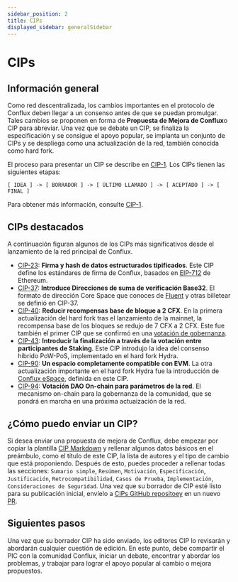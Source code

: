 ```yaml
---
sidebar_position: 2
title: CIPs
displayed_sidebar: generalSidebar
---
```


# CIPs

## Información general

Como red descentralizada, los cambios importantes en el protocolo de Conflux deben llegar a un consenso antes de que se puedan promulgar. Tales cambios se proponen en forma de **Propuesta de Mejora de Conflux**o CIP para abreviar. Una vez que se debate un CIP, se finaliza la especificación y se consigue el apoyo popular, se implanta un conjunto de CIPs y se despliega como una actualización de la red, también conocida como hard fork.

El proceso para presentar un CIP se describe en [CIP-1](https://github.com/Conflux-Chain/CIPs/blob/master/CIPs/cip-1.md). Los CIPs tienen las siguientes etapas:

```
[ IDEA ] -> [ BORRADOR ] -> [ ÙLTIMO LLAMADO ] -> [ ACEPTADO ] -> [ FINAL ]
```

Para obtener más información, consulte [CIP-1](https://github.com/Conflux-Chain/CIPs/blob/master/CIPs/cip-1.md).

## CIPs destacados

A continuación figuran algunos de los CIPs más significativos desde el lanzamiento de la red principal de Conflux.

- [CIP-23](https://github.com/Conflux-Chain/CIPs/blob/master/CIPs/cip-23.md): **Firma y hash de datos estructurados tipificados**. Este CIP define los estándares de firma de Conflux, basados en [EIP-712](https://eips.ethereum.org/EIPS/eip-712) de Ethereum.
- [CIP-37](https://github.com/Conflux-Chain/CIPs/blob/master/CIPs/cip-37.md): **Introduce Direcciones de suma de verificación Base32**. El formato de dirección Core Space que conoces de [Fluent](https://fluentwallet.com/) y otras billetear se definió en CIP-37.
- [CIP-40](https://github.com/Conflux-Chain/CIPs/blob/master/CIPs/cip-40.md): **Reducir recompensas base de bloque a 2 CFX**. En la primera actualización del hard fork tras el lanzamiento de la mainnet, la recompensa base de los bloques se redujo de 7 CFX a 2 CFX. Este fue también el primer CIP que se confirmó en una [votación de gobernanza](https://governance.confluxnetwork.org/en/governance/).
- [CIP-43](https://github.com/Conflux-Chain/CIPs/blob/master/CIPs/cip-43.md): **Introducir la finalización a través de la votación entre participantes de Staking**. Este CIP introdujo la idea del consenso híbrido PoW-PoS, implementado en el hard fork Hydra.
- [CIP-90](https://github.com/Conflux-Chain/CIPs/blob/master/CIPs/cip-90.md): **Un espacio completamente compatible con EVM**. La otra actualización importante en el hard fork Hydra fue la introducción de [Conflux eSpace](https://medium.com/conflux-network/conflux-espace-a-high-level-overview-cdca29bc422a), definida en este CIP.
- [CIP-94](https://github.com/Conflux-Chain/CIPs/blob/master/CIPs/cip-94.md): **Votación DAO On-chain para parámetros de la red**. El mecanismo on-chain para la gobernanza de la comunidad, que se pondrá en marcha en una próxima actuaización de la red.

## ¿Cómo puedo enviar un CIP?

Si desea enviar una propuesta de mejora de Conflux, debe empezar por copiar la plantilla [CIP Markdown](https://github.com/Conflux-Chain/CIPs/blob/master/cip-template.md) y rellenar algunos datos básicos en el preámbulo, como el título de este CIP, la lista de autores y el tipo de cambio que está proponiendo. Después de esto, puedes proceder a rellenar todas las secciones: `Sumario simple`, `Resúmen`, `Motivación`, `Especificación`, `Justificación`, `Retrocompatibilidad`, `Casos de Prueba`, `Implementación`, `Consideraciones de Seguridad`. Una vez que su borrador de CIP esté listo para su publicación inicial, envíelo a [CIPs GitHub repositoey](https://github.com/Conflux-Chain/CIPs) en un nuevo [PR](https://docs.github.com/en/pull-requests/collaborating-with-pull-requests/proposing-changes-to-your-work-with-pull-requests/creating-a-pull-request).

## Siguientes pasos

Una vez que su borrador CIP ha sido enviado, los editores CIP lo revisarán y abordarán cualquier cuestión de edición. En este punto, debe compartir el PIC con la comunidad Conflux, iniciar un debate, encontrar y abordar los problemas, y trabajar para lograr el apoyo popular al cambio o mejora propuestos.

